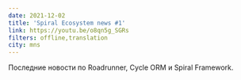 ```yaml
---
date: 2021-12-02
title: 'Spiral Ecosystem news #1'
link: https://youtu.be/o8qn5g_SGRs
filters: offline,translation
city: mns
---
```


Последние новости по Roadrunner, Cycle ORM и Spiral Framework.
